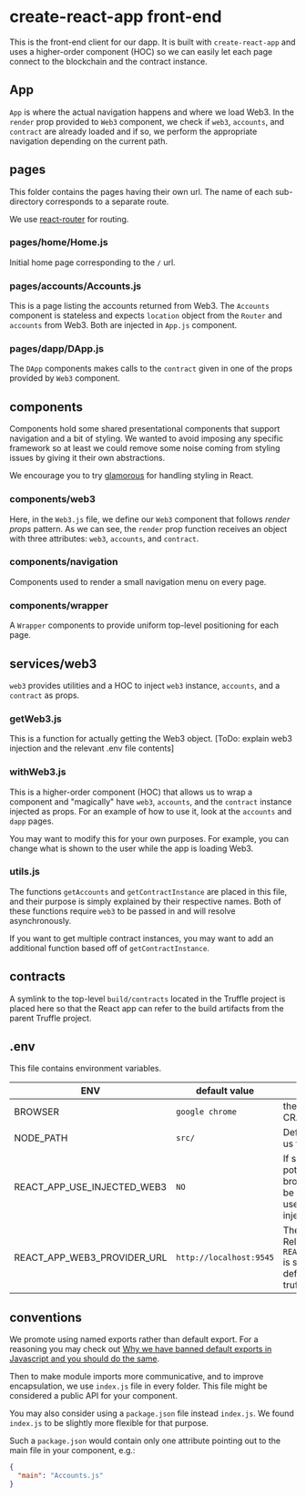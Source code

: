 # create-react-app front-end

This is the front-end client for our dapp. It is built with `create-react-app` and uses a higher-order component (HOC) so we can easily let each page connect to the blockchain and the contract instance.

## App

`App` is where the actual navigation happens and where we load Web3.
In the `render` prop provided to `Web3` component, we check if `web3`, `accounts`, and `contract` are already loaded and if so, we perform the appropriate navigation depending on the current path.

## pages

This folder contains the pages having their own url. The name of each sub-directory corresponds to a separate route.

We use [react-router](https://reacttraining.com/react-router/web/) for routing.

### pages/home/Home.js

Initial home page corresponding to the `/` url.

### pages/accounts/Accounts.js

This is a page listing the accounts returned from Web3. The `Accounts` component is stateless and expects `location` object from the `Router` and `accounts` from Web3. Both are injected in `App.js` component.

### pages/dapp/DApp.js

The `DApp` components makes calls to the `contract` given in one of the props provided by `Web3` component.

## components

Components hold some shared presentational components that support navigation and a bit of styling. We wanted to avoid imposing any specific framework so at least we could remove some noise coming from styling issues by giving it their own abstractions.

We encourage you to try [glamorous](https://github.com/paypal/glamorous) for handling styling in React.

### components/web3

Here, in the `Web3.js` file, we define our `Web3` component that follows *render props* pattern. As we can see, the `render` prop function receives an object with three attributes: `web3`, `accounts`, and `contract`.

### components/navigation

Components used to render a small navigation menu on every page.

### components/wrapper

A `Wrapper` components to provide uniform top-level positioning for each page.

## services/web3

`web3` provides utilities and a HOC to inject `web3` instance, `accounts`, and a `contract` as props.

### getWeb3.js

This is a function for actually getting the Web3 object. [ToDo: explain web3 injection and the relevant .env file contents]

### withWeb3.js

This is a higher-order component (HOC) that allows us to wrap a component and "magically" have `web3`, `accounts`, and the `contract` instance injected as props. For an example of how to use it, look at the `accounts` and `dapp` pages.

You may want to modify this for your own purposes. For example, you can change what is shown to the user while the app is loading Web3.

### utils.js

The functions `getAccounts` and `getContractInstance` are placed in this file, and their purpose is simply explained by their respective names. Both of these functions require `web3` to be passed in and will resolve asynchronously.

If you want to get multiple contract instances, you may want to add an additional function based off of `getContractInstance`.

## contracts

A symlink to the top-level `build/contracts` located in the Truffle project is placed here so that the React app can refer to the build artifacts from the parent Truffle project.

## .env

This file contains environment variables.

| ENV  | default value  | description |
|------|----------------|-------------|
| BROWSER | `google chrome` | the browser to be used by CRA |
| NODE_PATH | `src/`  | Default import path. It will let us to use import paths |
| REACT_APP_USE_INJECTED_WEB3 | `NO` | If set to `NO` the `web3` instance potentially injected in the browser (like _MetaMask_)will be ignored. Set it to `YES` to use `web3` object that was injected. |
| REACT_APP_WEB3_PROVIDER_URL | `http://localhost:9545` | The local provider URL. Relevant only when `REACT_APP_USE_INJECTED_WEB3` is set to `NO`. This is the default provider URL used by truffle development console. |

## conventions

We promote using named exports rather than default export. For a reasoning you may check out [Why we have banned default exports in Javascript and you should do the same](https://blog.neufund.org/why-we-have-banned-default-exports-and-you-should-do-the-same-d51fdc2cf2ad).

Then to make module imports more communicative, and to improve encapsulation, we use `index.js` file in every folder. This file might be considered a public API for your component.

You may also consider using a `package.json` file instead `index.js`. We found `index.js` to be slightly more flexible for that purpose.

Such a `package.json` would contain only one attribute pointing out to the main file in your component, e.g.:

```json
{
  "main": "Accounts.js"
}
```
